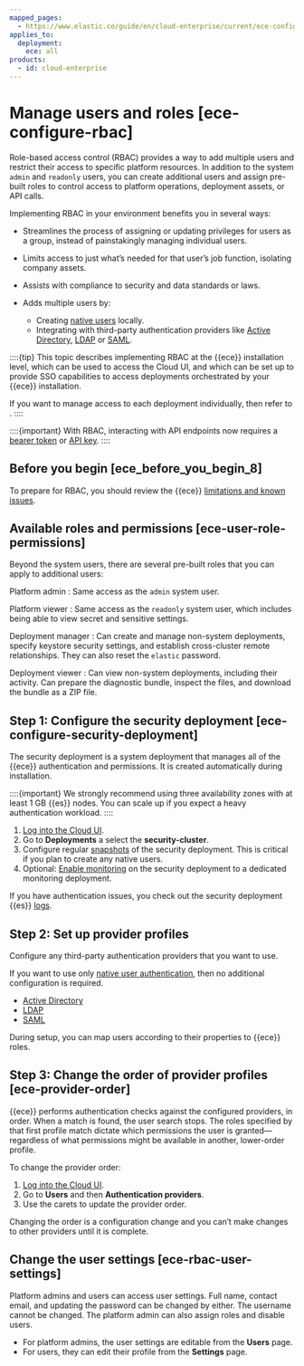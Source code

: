 ```yaml
---
mapped_pages:
  - https://www.elastic.co/guide/en/cloud-enterprise/current/ece-configure-rbac.html
applies_to:
  deployment:
    ece: all
products:
  - id: cloud-enterprise
---
```


# Manage users and roles [ece-configure-rbac]

Role-based access control (RBAC) provides a way to add multiple users and restrict their access to specific platform resources. In addition to the system `admin` and `readonly` users, you can create additional users and assign pre-built roles to control access to platform operations, deployment assets, or API calls.

Implementing RBAC in your environment benefits you in several ways:

* Streamlines the process of assigning or updating privileges for users as a group, instead of painstakingly managing individual users.
* Limits access to just what’s needed for that user’s job function, isolating company assets.
* Assists with compliance to security and data standards or laws.
* Adds multiple users by:

    * Creating [native users](native-user-authentication.md) locally.
    * Integrating with third-party authentication providers like [Active Directory](active-directory.md), [LDAP](ldap.md) or [SAML](saml.md).

::::{tip}
This topic describes implementing RBAC at the {{ece}} installation level, which can be used to access the Cloud UI, and which can be set up to provide SSO capabilities to access deployments orchestrated by your {{ece}} installation.

If you want to manage access to each deployment individually, then refer to [](/deploy-manage/users-roles/cluster-or-deployment-auth.md).
::::

::::{important}
With RBAC, interacting with API endpoints now requires a [bearer token](cloud://reference/cloud-enterprise/ece-api-command-line.md) or [API key](../../api-keys/elastic-cloud-enterprise-api-keys.md#ece-api-keys).
::::

## Before you begin [ece_before_you_begin_8]

To prepare for RBAC, you should review the {{ece}} [limitations and known issues](cloud://release-notes/cloud-enterprise/known-issues.md).


## Available roles and permissions [ece-user-role-permissions]

Beyond the system users, there are several pre-built roles that you can apply to additional users:

Platform admin
:   Same access as the `admin` system user.

Platform viewer
:   Same access as the `readonly` system user, which includes being able to view secret and sensitive settings.

Deployment manager
:   Can create and manage non-system deployments, specify keystore security settings, and establish cross-cluster remote relationships. They can also reset the `elastic` password.

Deployment viewer
:   Can view non-system deployments, including their activity. Can prepare the diagnostic bundle, inspect the files, and download the bundle as a ZIP file.


## Step 1: Configure the security deployment [ece-configure-security-deployment]

The security deployment is a system deployment that manages all of the {{ece}} authentication and permissions. It is created automatically during installation.

::::{important}
We strongly recommend using three availability zones with at least 1 GB {{es}} nodes. You can scale up if you expect a heavy authentication workload.
::::


1. [Log into the Cloud UI](/deploy-manage/deploy/cloud-enterprise/log-into-cloud-ui.md).
2. Go to **Deployments** a select the **security-cluster**.
3. Configure regular [snapshots](/deploy-manage/tools/snapshot-and-restore/create-snapshots.md) of the security deployment. This is critical if you plan to create any native users.
4. Optional: [Enable monitoring](/deploy-manage/monitor/stack-monitoring/ece-ech-stack-monitoring.md) on the security deployment to a dedicated monitoring deployment.

If you have authentication issues, you check out the security deployment {{es}} [logs](/deploy-manage/monitor/logging-configuration.md).

## Step 2: Set up provider profiles

Configure any third-party authentication providers that you want to use.

If you want to use only [native user authentication](native-user-authentication.md), then no additional configuration is required.

* [Active Directory](active-directory.md)
* [LDAP](ldap.md)
* [SAML](saml.md)

During setup, you can map users according to their properties to {{ece}} roles.


## Step 3: Change the order of provider profiles [ece-provider-order]

{{ece}} performs authentication checks against the configured providers, in order. When a match is found, the user search stops. The roles specified by that first profile match dictate which permissions the user is granted—​regardless of what permissions might be available in another, lower-order profile.

To change the provider order:

1. [Log into the Cloud UI](/deploy-manage/deploy/cloud-enterprise/log-into-cloud-ui.md).
2. Go to **Users** and then **Authentication providers**.
3. Use the carets to update the provider order.

Changing the order is a configuration change and you can’t make changes to other providers until it is complete.


## Change the user settings [ece-rbac-user-settings]

Platform admins and users can access user settings. Full name, contact email, and updating the password can be changed by either. The username cannot be changed. The platform admin can also assign roles and disable users.

* For platform admins, the user settings are editable from the **Users** page.
* For users, they can edit their profile from the **Settings** page.





